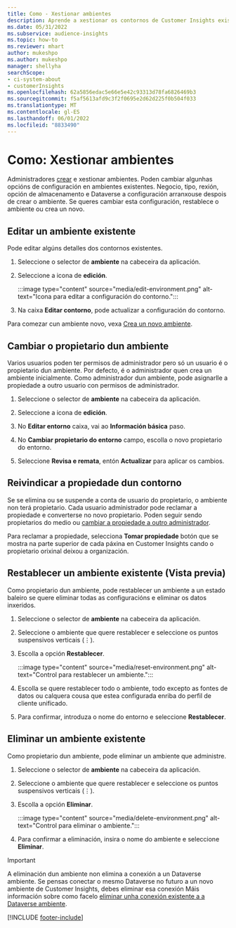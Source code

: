 ```yaml
---
title: Como - Xestionar ambientes
description: Aprende a xestionar os contornos de Customer Insights existentes como administrador".
ms.date: 05/31/2022
ms.subservice: audience-insights
ms.topic: how-to
ms.reviewer: mhart
author: mukeshpo
ms.author: mukeshpo
manager: shellyha
searchScope:
- ci-system-about
- customerInsights
ms.openlocfilehash: 62a5856edac5e66e5e42c93313d78fa6826469b3
ms.sourcegitcommit: f5af5613afd9c3f2f0695e2d62d225f0b504f033
ms.translationtype: MT
ms.contentlocale: gl-ES
ms.lasthandoff: 06/01/2022
ms.locfileid: "8833490"
---
```

# <a name="how-to-manage-environments"></a>Como: Xestionar ambientes

Administradores [crear](create-environment.md) e xestionar ambientes. Poden cambiar algunhas opcións de configuración en ambientes existentes. Negocio, tipo, rexión, opción de almacenamento e Dataverse a configuración arranxouse despois de crear o ambiente. Se queres cambiar esta configuración, restablece o ambiente ou crea un novo.

## <a name="edit-an-existing-environment"></a>Editar un ambiente existente

Pode editar algúns detalles dos contornos existentes.

1. Seleccione o selector de **ambiente** na cabeceira da aplicación.

1. Seleccione a icona de **edición**.

   :::image type="content" source="media/edit-environment.png" alt-text="Icona para editar a configuración do contorno.":::

1. Na caixa **Editar contorno**, pode actualizar a configuración do contorno.

Para comezar cun ambiente novo, vexa [Crea un novo ambiente](create-environment.md).

## <a name="change-the-owner-of-an-environment"></a>Cambiar o propietario dun ambiente

Varios usuarios poden ter permisos de administrador pero só un usuario é o propietario dun ambiente. Por defecto, é o administrador quen crea un ambiente inicialmente. Como administrador dun ambiente, pode asignarlle a propiedade a outro usuario con permisos de administrador.

1. Seleccione o selector de **ambiente** na cabeceira da aplicación.

1. Seleccione a icona de **edición**.

1. No **Editar entorno** caixa, vai ao **Información básica** paso.

1. No **Cambiar propietario do entorno** campo, escolla o novo propietario do entorno.  

1. Seleccione **Revisa e remata**, entón **Actualizar** para aplicar os cambios.

## <a name="claim-ownership-of-an-environment"></a>Reivindicar a propiedade dun contorno

Se se elimina ou se suspende a conta de usuario do propietario, o ambiente non terá propietario. Cada usuario administrador pode reclamar a propiedade e converterse no novo propietario. Poden seguir sendo propietarios do medio ou [cambiar a propiedade a outro administrador](#change-the-owner-of-an-environment).

Para reclamar a propiedade, selecciona **Tomar propiedade** botón que se mostra na parte superior de cada páxina en Customer Insights cando o propietario orixinal deixou a organización.

## <a name="reset-an-existing-environment-preview"></a>Restablecer un ambiente existente (Vista previa)

Como propietario dun ambiente, pode restablecer un ambiente a un estado baleiro se quere eliminar todas as configuracións e eliminar os datos inxeridos.

1. Seleccione o selector de **ambiente** na cabeceira da aplicación.

1. Seleccione o ambiente que quere restablecer e seleccione os puntos suspensivos verticais (&vellip;).

1. Escolla a opción **Restablecer**.

   :::image type="content" source="media/reset-environment.png" alt-text="Control para restablecer un ambiente.":::

1. Escolla se quere restablecer todo o ambiente, todo excepto as fontes de datos ou calquera cousa que estea configurada enriba do perfil de cliente unificado.

1. Para confirmar, introduza o nome do entorno e seleccione **Restablecer**.

## <a name="delete-an-existing-environment"></a>Eliminar un ambiente existente

Como propietario dun ambiente, pode eliminar un ambiente que administre.

1. Seleccione o selector de **ambiente** na cabeceira da aplicación.

1. Seleccione o ambiente que quere restablecer e seleccione os puntos suspensivos verticais (&vellip;). 

1. Escolla a opción **Eliminar**.

   :::image type="content" source="media/delete-environment.png" alt-text="Control para eliminar o ambiente.":::

1. Para confirmar a eliminación, insira o nome do ambiente e seleccione **Eliminar**.

> [!IMPORTANT]
> A eliminación dun ambiente non elimina a conexión a un Dataverse ambiente. Se pensas conectar o mesmo Dataverse no futuro a un novo ambiente de Customer Insights, debes eliminar esa conexión Máis información sobre como facelo [eliminar unha conexión existente a a Dataverse ambiente](customer-insights-dataverse.md#remove-an-existing-connection-to-a-dataverse-environment).

[!INCLUDE [footer-include](includes/footer-banner.md)]

